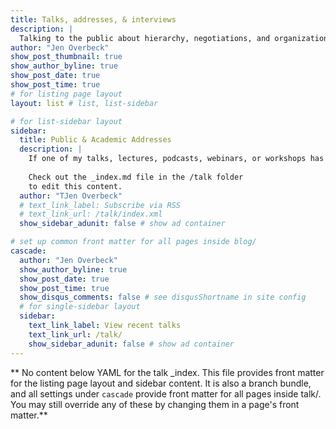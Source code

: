 ```yaml
---
title: Talks, addresses, & interviews
description: |
  Talking to the public about hierarchy, negotiations, and organizations.
author: "Jen Overbeck"
show_post_thumbnail: true
show_author_byline: true
show_post_date: true
show_post_time: true
# for listing page layout
layout: list # list, list-sidebar

# for list-sidebar layout
sidebar: 
  title: Public & Academic Addresses
  description: |
    If one of my talks, lectures, podcasts, webinars, or workshops has a recording available, you can find it here.
    
    Check out the _index.md file in the /talk folder 
    to edit this content. 
  author: "TJen Overbeck"
  # text_link_label: Subscribe via RSS
  # text_link_url: /talk/index.xml
  show_sidebar_adunit: false # show ad container

# set up common front matter for all pages inside blog/
cascade:
  author: "Jen Overbeck"
  show_author_byline: true
  show_post_date: true
  show_post_time: true
  show_disqus_comments: false # see disqusShortname in site config
  # for single-sidebar layout
  sidebar:
    text_link_label: View recent talks
    text_link_url: /talk/
    show_sidebar_adunit: false # show ad container
---
```


** No content below YAML for the talk _index. This file provides front matter for the listing page layout and sidebar content. It is also a branch bundle, and all settings under `cascade` provide front matter for all pages inside talk/. You may still override any of these by changing them in a page's front matter.**
